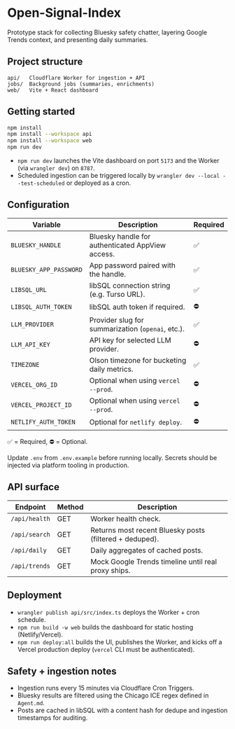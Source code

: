 # Open-Signal-Index

Prototype stack for collecting Bluesky safety chatter, layering Google Trends context, and presenting daily summaries.

## Project structure

```
api/   Cloudflare Worker for ingestion + API
jobs/  Background jobs (summaries, enrichments)
web/   Vite + React dashboard
```

## Getting started

```bash
npm install
npm install --workspace api
npm install --workspace web
npm run dev
```

- `npm run dev` launches the Vite dashboard on port `5173` and the Worker (via `wrangler dev`) on `8787`.
- Scheduled ingestion can be triggered locally by `wrangler dev --local --test-scheduled` or deployed as a cron.

## Configuration

| Variable | Description | Required |
| --- | --- | --- |
| `BLUESKY_HANDLE` | Bluesky handle for authenticated AppView access. | ✅ |
| `BLUESKY_APP_PASSWORD` | App password paired with the handle. | ✅ |
| `LIBSQL_URL` | libSQL connection string (e.g. Turso URL). | ✅ |
| `LIBSQL_AUTH_TOKEN` | libSQL auth token if required. | ⛔ |
| `LLM_PROVIDER` | Provider slug for summarization (`openai`, etc.). | ✅ |
| `LLM_API_KEY` | API key for selected LLM provider. | ⛔ |
| `TIMEZONE` | Olson timezone for bucketing daily metrics. | ✅ |
| `VERCEL_ORG_ID` | Optional when using `vercel --prod`. | ⛔ |
| `VERCEL_PROJECT_ID` | Optional when using `vercel --prod`. | ⛔ |
| `NETLIFY_AUTH_TOKEN` | Optional for `netlify deploy`. | ⛔ |

✅ = Required, ⛔ = Optional.

Update `.env` from `.env.example` before running locally. Secrets should be injected via platform tooling in production.

## API surface

| Endpoint | Method | Description |
| --- | --- | --- |
| `/api/health` | GET | Worker health check. |
| `/api/search` | GET | Returns most recent Bluesky posts (filtered + deduped). |
| `/api/daily` | GET | Daily aggregates of cached posts. |
| `/api/trends` | GET | Mock Google Trends timeline until real proxy ships. |

## Deployment

- `wrangler publish api/src/index.ts` deploys the Worker + cron schedule.
- `npm run build -w web` builds the dashboard for static hosting (Netlify/Vercel).
- `npm run deploy:all` builds the UI, publishes the Worker, and kicks off a Vercel production deploy (`vercel` CLI must be authenticated).

## Safety + ingestion notes

- Ingestion runs every 15 minutes via Cloudflare Cron Triggers.
- Bluesky results are filtered using the Chicago ICE regex defined in `Agent.md`.
- Posts are cached in libSQL with a content hash for dedupe and ingestion timestamps for auditing.
